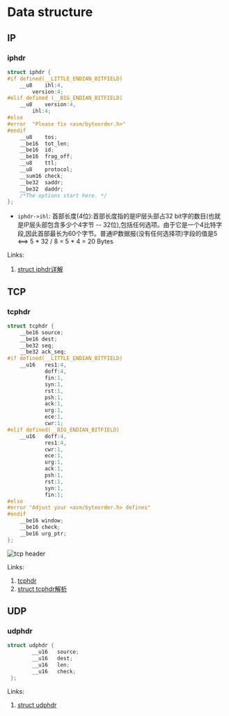 # Data structure

## IP


### iphdr

```c
struct iphdr {
#if defined(__LITTLE_ENDIAN_BITFIELD)
	__u8	ihl:4,
		version:4;
#elif defined (__BIG_ENDIAN_BITFIELD)
	__u8	version:4,
  		ihl:4;
#else
#error	"Please fix <asm/byteorder.h>"
#endif
	__u8	tos;
	__be16	tot_len;
	__be16	id;
	__be16	frag_off;
	__u8	ttl;
	__u8	protocol;
	__sum16	check;
	__be32	saddr;
	__be32	daddr;
	/*The options start here. */
};
```

* `iphdr->ihl`: 首部长度(4位):首部长度指的是IP层头部占32 bit字的数目(也就是IP层头部包含多少个4字节 -- 32位),包括任何选项。由于它是一个4比特字段,因此首部最长为60个字节。普通IP数据报(没有任何选择项)字段的值是5 <==> 5 * 32 / 8 = 5 * 4 = 20 Bytes

Links:

1. [struct iphdr详解](https://blog.csdn.net/beginning1126/article/details/14057087)


## TCP

### tcphdr


```c
struct tcphdr {
    __be16 source;
    __be16 dest;
    __be32 seq;
    __be32 ack_seq;
#if defined(__LITTLE_ENDIAN_BITFIELD)
    __u16   res1:4,
            doff:4,
            fin:1,
            syn:1,
            rst:1,
            psh:1,
            ack:1,
            urg:1,
            ece:1,
            cwr:1;
#elif defined(__BIG_ENDIAN_BITFIELD)
    __u16   doff:4,
            res1:4,
            cwr:1,
            ece:1,
            urg:1,
            ack:1,
            psh:1,
            rst:1,
            syn:1,
            fin:1;
#else
#error "Adjust your <asm/byteorder.h> defines"
#endif
    __be16 window;
    __be16 check;
    __be16 urg_ptr;
};
```

![tcp header](https://img2018.cnblogs.com/blog/1241434/201910/1241434-20191014094711064-1041986148.png)

Links:

1. [tcphdr](https://docs.huihoo.com/doxygen/linux/kernel/3.7/structtcphdr.html)
2. [struct tcphdr解析](https://www.cnblogs.com/wanghao-boke/p/11669744.html)


## UDP

### udphdr
```c
struct udphdr {
        __u16   source;
        __u16   dest;
        __u16   len;
        __u16   check;
 };
```

Links:

1. [struct udphdr](https://www.cnblogs.com/wanghao-boke/p/11669824.html)
